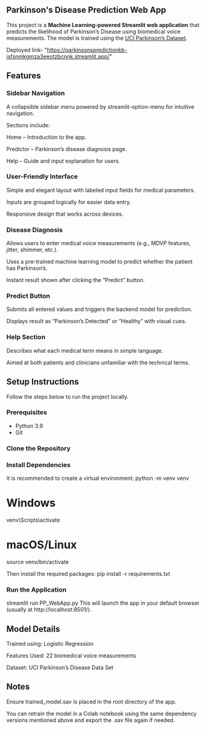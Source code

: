 ## Parkinson's Disease Prediction Web App

This project is a **Machine Learning-powered Streamlit web application** that predicts the likelihood of Parkinson’s Disease using biomedical voice measurements. 
The model is trained using the [UCI Parkinson’s Dataset](https://archive.ics.uci.edu/ml/datasets/parkinsons).

Deployed link- "https://parkinsonspredictionkb-jsfsnmkgmza3eeotzbcnnk.streamlit.app/"

## Features

### Sidebar Navigation
A collapsible sidebar menu powered by streamlit-option-menu for intuitive navigation.

Sections include:

Home – Introduction to the app.

Predictor – Parkinson’s disease diagnosis page.

Help – Guide and input explanation for users.

### User-Friendly Interface
Simple and elegant layout with labeled input fields for medical parameters.

Inputs are grouped logically for easier data entry.

Responsive design that works across devices.

### Disease Diagnosis
Allows users to enter medical voice measurements (e.g., MDVP features, jitter, shimmer, etc.).

Uses a pre-trained machine learning model to predict whether the patient has Parkinson’s.

Instant result shown after clicking the “Predict” button.

### Predict Button
Submits all entered values and triggers the backend model for prediction.

Displays result as “Parkinson’s Detected” or “Healthy” with visual cues.

### Help Section
Describes what each medical term means in simple language.

Aimed at both patients and clinicians unfamiliar with the technical terms.

## Setup Instructions

Follow the steps below to run the project locally.

### Prerequisites

- Python 3.9
- Git

### Clone the Repository

### Install Dependencies
  It is recommended to create a virtual environment:
  python -m venv venv
# Windows
venv\Scripts\activate
# macOS/Linux
source venv/bin/activate

Then install the required packages:
pip install -r requirements.txt

### Run the Application
streamlit run PP_WebApp.py
This will launch the app in your default browser (usually at http://localhost:8501/).


## Model Details
Trained using: Logistic Regression

Features Used: 22 biomedical voice measurements

Dataset: UCI Parkinson’s Disease Data Set

## Notes
Ensure trained_model.sav is placed in the root directory of the app.

You can retrain the model in a Colab notebook using the same dependency versions mentioned above and export the .sav file again if needed.


